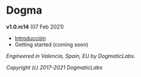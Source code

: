 # Dogma

**v1.0.rc14** (07 Feb 2021)

- [Introducción](./es/getting-started/README.md)
- Getting started (coming soon)

*Engineered in Valencia, Spain, EU by DogmaticLabs.*

*Copyright (c) 2017-2021 DogmaticLabs*
